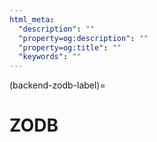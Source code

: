 ```yaml
---
html_meta:
  "description": ""
  "property=og:description": ""
  "property=og:title": ""
  "keywords": ""
---
```


(backend-zodb-label)=

# ZODB

